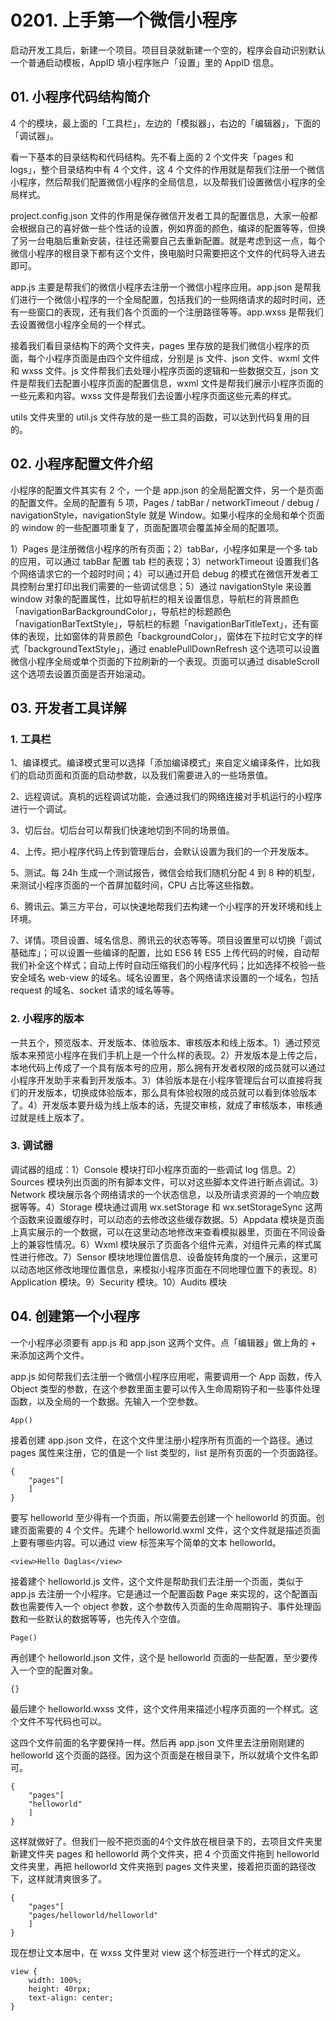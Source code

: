 # 0201. 上手第一个微信小程序
启动开发工具后，新建一个项目。项目目录就新建一个空的，程序会自动识别默认一个普通启动模板，AppID 填小程序账户「设置」里的 AppID 信息。

## 01. 小程序代码结构简介

4 个的模块，最上面的「工具栏」，左边的「模拟器」，右边的「编辑器」，下面的「调试器」。

看一下基本的目录结构和代码结构。先不看上面的 2 个文件夹「pages 和 logs」，整个目录结构中有 4 个文件，这 4 个文件的作用就是帮我们注册一个微信小程序，然后帮我们配置微信小程序的全局信息，以及帮我们设置微信小程序的全局样式。

project.config.json 文件的作用是保存微信开发者工具的配置信息，大家一般都会根据自己的喜好做一些个性话的设置，例如界面的颜色，编译的配置等等，但换了另一台电脑后重新安装，往往还需要自己去重新配置。就是考虑到这一点，每个微信小程序的根目录下都有这个文件，换电脑时只需要把这个文件的代码导入进去即可。

app.js 主要是帮我们的微信小程序去注册一个微信小程序应用。app.json 是帮我们进行一个微信小程序的一个全局配置，包括我们的一些网络请求的超时时间，还有一些窗口的表现，还有我们各个页面的一个注册路径等等。app.wxss 是帮我们去设置微信小程序全局的一个样式。

接着我们看目录结构下的两个文件夹，pages 里存放的是我们微信小程序的页面，每个小程序页面是由四个文件组成，分别是 js 文件、json 文件、wxml 文件和 wxss 文件。js 文件帮我们去处理小程序页面的逻辑和一些数据交互，json 文件是帮我们去配置小程序页面的配置信息，wxml 文件是帮我们展示小程序页面的一些元素和内容。wxss 文件是帮我们去设置小程序页面这些元素的样式。

utils 文件夹里的 util.js 文件存放的是一些工具的函数，可以达到代码复用的目的。

## 02. 小程序配置文件介绍

小程序的配置文件其实有 2 个，一个是 app.json 的全局配置文件，另一个是页面的配置文件。全局的配置有 5 项，Pages / tabBar / networkTimeout / debug / navigationStyle，navigationStyle 就是 Window。如果小程序的全局和单个页面的 window 的一些配置项重复了，页面配置项会覆盖掉全局的配置项。

1）Pages 是注册微信小程序的所有页面；2）tabBar，小程序如果是一个多 tab 的应用，可以通过 tabBar 配置 tab 栏的表现；3）networkTimeout 设置我们各个网络请求它的一个超时时间；4）可以通过开启 debug 的模式在微信开发者工具控制台里打印出我们需要的一些调试信息；5）通过 navigationStyle 来设置 window 对象的配置属性，比如导航栏的相关设置信息，导航栏的背景颜色「navigationBarBackgroundColor」，导航栏的标题颜色「navigationBarTextStyle」，导航栏的标题「navigationBarTitleText」，还有窗体的表现，比如窗体的背景颜色「backgroundColor」，窗体在下拉时它文字的样式「backgroundTextStyle」，通过 enablePullDownRefresh 这个选项可以设置微信小程序全局或单个页面的下拉刷新的一个表现。页面可以通过 disableScroll 这个选项去设置页面是否开始滚动。

## 03. 开发者工具详解

### 1. 工具栏

1、编译模式。编译模式里可以选择「添加编译模式」来自定义编译条件，比如我们的启动页面和页面的启动参数，以及我们需要进入的一些场景值。

2、远程调试。真机的远程调试功能，会通过我们的网络连接对手机运行的小程序进行一个调试。

3、切后台。切后台可以帮我们快速地切到不同的场景值。

4、上传。把小程序代码上传到管理后台，会默认设置为我们的一个开发版本。

5、测试。每 24h 生成一个测试报告，微信会给我们随机分配 4 到 8 种的机型，来测试小程序页面的一个首屏加载时间，CPU 占比等这些指数。

6、腾讯云。第三方平台，可以快速地帮我们去构建一个小程序的开发环境和线上环境。

7、详情。项目设置、域名信息、腾讯云的状态等等。项目设置里可以切换「调试基础库」；可以设置一些编译的配置，比如 ES6 转 ES5 上传代码的时候，自动帮我们补全这个样式；自动上传时自动压缩我们的小程序代码；比如选择不校验一些安全域名 web-view 的域名。域名设置里，各个网络请求设置的一个域名，包括 request 的域名、socket 请求的域名等等。

### 2. 小程序的版本

一共五个，预览版本、开发版本、体验版本、审核版本和线上版本。1）通过预览版本来预览小程序在我们手机上是一个什么样的表现。2）开发版本是上传之后，本地代码上传成了一个具有版本号的应用，那么拥有开发者权限的成员就可以通过小程序开发助手来看到开发版本。3）体验版本是在小程序管理后台可以直接将我们的开发版本，切换成体验版本，那么具有体验权限的成员就可以看到体验版本了。4）开发版本要升级为线上版本的话，先提交审核，就成了审核版本，审核通过就是线上版本了。

### 3. 调试器

调试器的组成：1）Console 模块打印小程序页面的一些调试 log 信息。2）Sources 模块列出页面的所有脚本文件，可以对这些脚本文件进行断点调试。3）Network 模块展示各个网络请求的一个状态信息，以及所请求资源的一个响应数据等等。4）Storage 模块通过调用 wx.setStorage 和 wx.setStorageSync 这两个函数来设置缓存时，可以动态的去修改这些缓存数据。5）Appdata 模块是页面上真实展示的一个数据，可以在这里动态地修改来查看模拟器里，页面在不同设备上的兼容性情况。6）Wxml 模块展示了页面各个组件元素，对组件元素的样式属性进行修改。7）Sensor 模块地理位置信息、设备旋转角度的一个展示，这里可以动态地区修改地理位置信息，来模拟小程序页面在不同地理位置下的表现。8）Application 模块。9）Security 模块。10）Audits 模块

## 04. 创建第一个小程序

 一个小程序必须要有 app.js 和 app.json 这两个文件。点「编辑器」做上角的 + 来添加这两个文件。

app.js 如何帮我们去注册一个微信小程序应用呢，需要调用一个 App 函数，传入 Object 类型的参数，在这个参数里面主要可以传入生命周期钩子和一些事件处理函数，以及全局的一个数据。先输入一个空参数。

    App()

接着创建 app.json 文件，在这个文件里注册小程序所有页面的一个路径。通过 pages 属性来注册，它的值是一个 list 类型的，list 是所有页面的一个页面路径。

```
{
	"pages"[
	]
}
```

要写 helloworld 至少得有一个页面，所以需要去创建一个 helloworld 的页面。创建页面需要的 4 个文件。先建个 helloworld.wxml 文件，这个文件就是描述页面上要有哪些内容。可以通过 view 标签来写个简单的文本 helloworld。

    <view>Hello Daglas</view>

接着建个 helloworld.js 文件，这个文件是帮助我们去注册一个页面，类似于 app.js 去注册一个小程序。它是通过一个配置函数 Page 来实现的，这个配置函数也需要传入一个 object 参数，这个参数传入页面的生命周期钩子、事件处理函数和一些默认的数据等等，也先传入个空值。

    Page()

再创建个 helloworld.json 文件，这个是 helloworld 页面的一些配置，至少要传入一个空的配置对象。

    {}

最后建个 helloworld.wxss 文件，这个文件用来描述小程序页面的一个样式。这个文件不写代码也可以。

这四个文件前面的名字要保持一样。然后再 app.json 文件里去注册刚刚建的 helloworld 这个页面的路径。因为这个页面是在根目录下，所以就填个文件名即可。

```
{
	"pages"[
	"helloworld"
	]
}
```

这样就做好了。但我们一般不把页面的4个文件放在根目录下的，去项目文件夹里新建文件夹 pages 和 helloworld 两个文件夹，把 4 个页面文件拖到 helloworld 文件夹里，再把 helloworld 文件夹拖到 pages 文件夹里，接着把页面的路径改下，这样就清爽很多了。

```
{
	"pages"[
	"pages/helloworld/helloworld"
	]
}
```

现在想让文本居中，在 wxss 文件里对 view 这个标签进行一个样式的定义。

```
view {
	width: 100%;
	height: 40rpx;
	text-align: center;
}
```